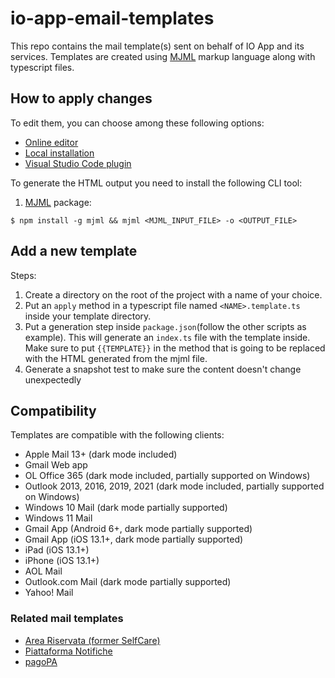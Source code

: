 # io-app-email-templates

This repo contains the mail template(s) sent on behalf of IO App and its services. Templates are created using [MJML](https://mjml.io/) markup language along with typescript files.

## How to apply changes

To edit them, you can choose among these following options:

- [Online editor](https://mjml.io/try-it-live)
- [Local installation](https://mjml.io/download)
- [Visual Studio Code plugin](https://marketplace.visualstudio.com/items?itemName=mjmlio.vscode-mjml)

To generate the HTML output you need to install the following CLI tool:

1. [MJML](https://www.npmjs.com/package/mjml) package:

```shell
$ npm install -g mjml && mjml <MJML_INPUT_FILE> -o <OUTPUT_FILE>
```

## Add a new template
Steps:
1. Create a directory on the root of the project with a name of your choice.
2. Put an `apply` method in a typescript file named `<NAME>.template.ts` inside your template directory.
3. Put a generation step inside `package.json`(follow the other scripts as example). This will generate an `index.ts` file with the template inside. 
   Make sure to put `{{TEMPLATE}}` in the method that is going to be replaced with the HTML generated from the mjml file.
4. Generate a snapshot test to make sure the content doesn't change unexpectedly

## Compatibility

Templates are compatible with the following clients:

- Apple Mail 13+ (dark mode included)
- Gmail Web app
- OL Office 365 (dark mode included, partially supported on Windows)
- Outlook 2013, 2016, 2019, 2021 (dark mode included, partially supported on Windows)
- Windows 10 Mail (dark mode partially supported)
- Windows 11 Mail
- Gmail App (Android 6+, dark mode partially supported)
- Gmail App (iOS 13.1+, dark mode partially supported)
- iPad (iOS 13.1+)
- iPhone (iOS 13.1+)
- AOL Mail
- Outlook.com Mail (dark mode partially supported)
- Yahoo! Mail

### Related mail templates

- [Area Riservata (former SelfCare)](https://github.com/pagopa/selfcare-email-templates)
- [Piattaforma Notifiche](https://github.com/pagopa/pn-email-templates)
- [pagoPA](https://github.com/pagopa/pagopa-email-templates)
